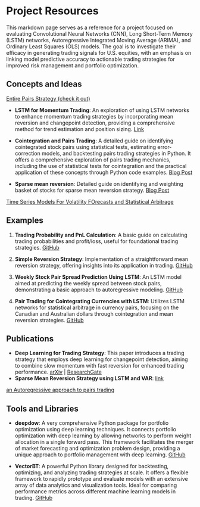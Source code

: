 # Project Resources



This markdown page serves as a reference for a project focused on evaluating Convolutional Neural Networks (CNN), Long Short-Term Memory (LSTM) networks, Autoregressive Integrated Moving Average (ARIMA), and Ordinary Least Squares (OLS) models. The goal is to investigate their efficacy in generating trading signals for U.S. equities, with an emphasis on linking model predictive accuracy to actionable trading strategies for improved risk management and portfolio optimization.


## Concepts and Ideas


[Entire Pairs Strategy (check it out)](https://daehkim.github.io/pair-trading/)


- **LSTM for Momentum Trading**: An exploration of using LSTM networks to enhance momentum trading strategies by incorporating mean reversion and changepoint detection, providing a comprehensive method for trend estimation and position sizing. [Link](https://medium.datadriveninvestor.com/create-superior-momentum-trading-with-tensorflow-5de203f8334f)

- **Cointegration and Pairs Trading**: A detailed guide on identifying cointegrated stock pairs using statistical tests, estimating error-correction models, and backtesting pairs trading strategies in Python. It offers a comprehensive exploration of pairs trading mechanics, including the use of statistical tests for cointegration and the practical application of these concepts through Python code examples. [Blog Post](https://letianzj.github.io/cointegration-pairs-trading.html)

- **Sparse mean reversion**: Detailed guide on identifying and weighting basket of stocks for sparse mean reversion strategy. [Blog Post](https://hudsonthames.org/sparse-mean-reverting-portfolio-selection/)

[Time Series Models For Volatility FOrecasts and Statistical Arbitrage](https://ml4trading.io/chapter/8)

## Examples

1. **Trading Probability and PnL Calculation**: A basic guide on calculating trading probabilities and profit/loss, useful for foundational trading strategies. [GitHub](https://github.com/ThomasAFink/trading-profit-loss-diagram-and-simple-trading-probabilities/blob/main/README.md)

2. **Simple Reversion Strategy**: Implementation of a straightforward mean reversion strategy, offering insights into its application in trading. [GitHub](https://github.com/Laurier-Fintech/OpenFintech/blob/main/README.md)

3. **Weekly Stock Pair Spread Prediction Using LSTM**: An LSTM model aimed at predicting the weekly spread between stock pairs, demonstrating a basic approach to autoregressive modeling. [GitHub](https://github.com/fplon/trading_strategies/blob/master/structural_first_busines_day_strategy.ipynb)

4. **Pair Trading for Cointegrating Currencies with LSTM**: Utilizes LSTM networks for statistical arbitrage in currency pairs, focusing on the Canadian and Australian dollars through cointegration and mean reversion strategies. [GitHub](https://github.com/shimonanarang/pair-trading)



## Publications

- **Deep Learning for Trading Strategy**: This paper introduces a trading strategy that employs deep learning for changepoint detection, aiming to combine slow momentum with fast reversion for enhanced trading performance. [arXiv](https://arxiv.org/pdf/2105.13727v3.pdf) | [ResearchGate](https://www.researchgate.net/publication/356936311_Slow_Momentum_with_Fast_Reversion_A_Trading_Strategy_Using_Deep_Learning_and_Changepoint_Detection)
- **Sparse Mean Reversion Strategy using LSTM and VAR**: [link](https://intapi.sciendo.com/pdf/10.2478/ausi-2021-0013)

[an Autoregressive approach to pairs trading](https://cs229.stanford.edu/proj2017/final-reports/5244154.pdf)

## Tools and Libraries

- **deepdow**: A very comprehensive Python package for portfolio optimization using deep learning techniques. It connects portfolio optimization with deep learning by allowing networks to perform weight allocation in a single forward pass. This framework facilitates the merger of market forecasting and optimization problem design, providing a unique approach to portfolio management with deep learning. [GitHub](https://github.com/jankrepl/deepdow)


- **VectorBT**: A powerful Python library designed for backtesting, optimizing, and analyzing trading strategies at scale. It offers a flexible framework to rapidly prototype and evaluate models with an extensive array of data analytics and visualization tools. Ideal for comparing performance metrics across different machine learning models in trading. [GitHub](https://github.com/polakowo/vectorbt)